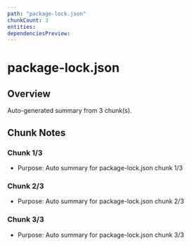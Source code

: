 ```yaml
---
path: "package-lock.json"
chunkCount: 3
entities:
dependenciesPreview:
---
```

# package-lock.json

## Overview
Auto-generated summary from 3 chunk(s).
## Chunk Notes
### Chunk 1/3
- Purpose: Auto summary for package-lock.json chunk 1/3
### Chunk 2/3
- Purpose: Auto summary for package-lock.json chunk 2/3
### Chunk 3/3
- Purpose: Auto summary for package-lock.json chunk 3/3